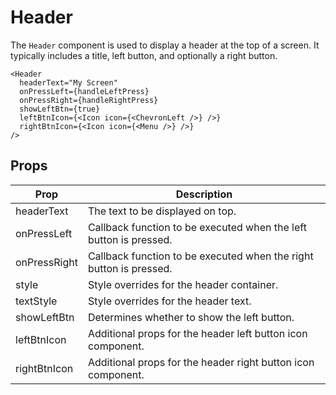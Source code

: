 # Header

The `Header` component is used to display a header at the top of a screen. It typically includes a title, left button, and optionally a right button.

```tsx
<Header
  headerText="My Screen"
  onPressLeft={handleLeftPress}
  onPressRight={handleRightPress}
  showLeftBtn={true}
  leftBtnIcon={<Icon icon={<ChevronLeft />} />}
  rightBtnIcon={<Icon icon={<Menu />} />}
/>
```

## Props

| Prop         | Description                                                        |
| ------------ | ------------------------------------------------------------------ |
| headerText   | The text to be displayed on top.                                   |
| onPressLeft  | Callback function to be executed when the left button is pressed.  |
| onPressRight | Callback function to be executed when the right button is pressed. |
| style        | Style overrides for the header container.                          |
| textStyle    | Style overrides for the header text.                               |
| showLeftBtn  | Determines whether to show the left button.                        |
| leftBtnIcon  | Additional props for the header left button icon component.        |
| rightBtnIcon | Additional props for the header right button icon component.       |
